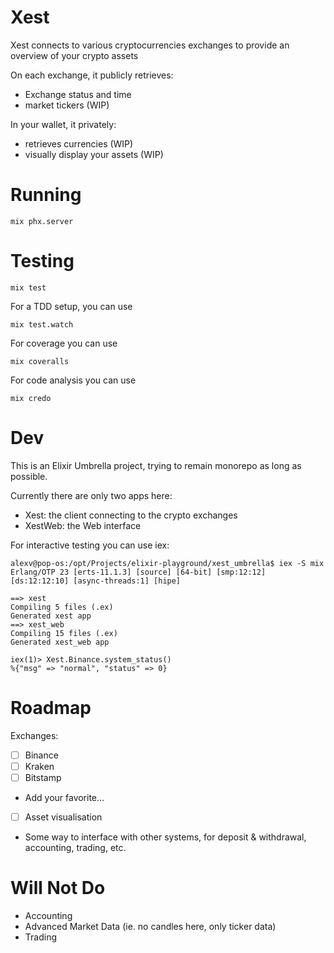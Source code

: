 # Xest

Xest connects to various cryptocurrencies exchanges to provide an overview of your crypto assets

On each exchange, it publicly retrieves:
  - Exchange status and time
  - market tickers (WIP)

In your wallet, it privately:
  - retrieves currencies (WIP)
  - visually display your assets (WIP)

# Running

```
mix phx.server
```

# Testing

```
mix test
```

For a TDD setup, you can use
```
mix test.watch
```

For coverage you can use
```
mix coveralls
```

For code analysis you can use
```
mix credo
```

# Dev
This is an Elixir Umbrella project, trying to remain monorepo as long as possible.

Currently there are only two apps here:
  - Xest: the client connecting to the crypto exchanges
  - XestWeb: the Web interface

For interactive testing you can use iex:

```
alexv@pop-os:/opt/Projects/elixir-playground/xest_umbrella$ iex -S mix
Erlang/OTP 23 [erts-11.1.3] [source] [64-bit] [smp:12:12] [ds:12:12:10] [async-threads:1] [hipe]

==> xest
Compiling 5 files (.ex)
Generated xest app
==> xest_web
Compiling 15 files (.ex)
Generated xest_web app

iex(1)> Xest.Binance.system_status()
%{"msg" => "normal", "status" => 0}
```

# Roadmap

Exchanges:
- [ ] Binance
- [ ] Kraken
- [ ] Bitstamp
- Add your favorite...
  
- [ ] Asset visualisation
- Some way to interface with other systems, for deposit & withdrawal, accounting, trading, etc.

# Will Not Do

- Accounting
- Advanced Market Data (ie. no candles here, only ticker data)
- Trading


